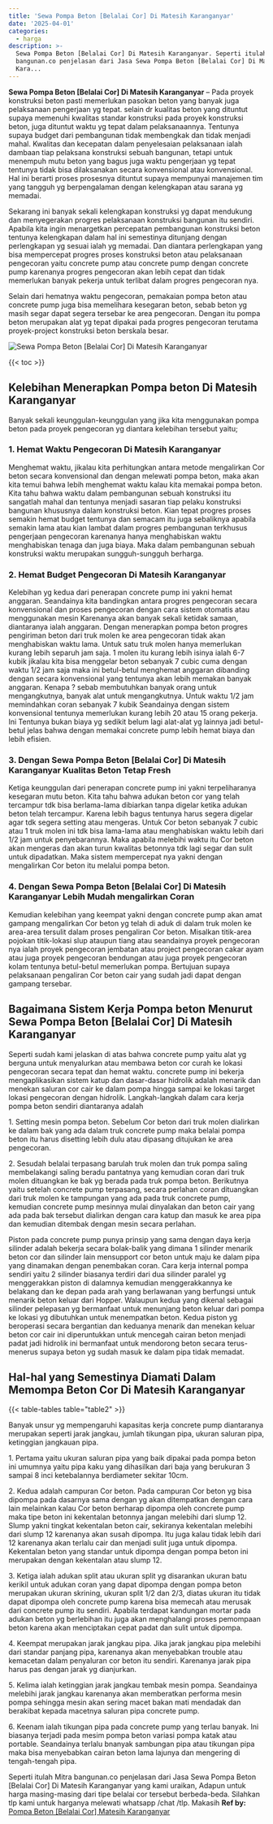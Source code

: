 ```yaml
---
title: 'Sewa Pompa Beton [Belalai Cor] Di Matesih Karanganyar'
date: '2025-04-01'
categories:
  - harga
description: >-
  Sewa Pompa Beton [Belalai Cor] Di Matesih Karanganyar. Seperti itulah Mitra
  bangunan.co penjelasan dari Jasa Sewa Pompa Beton [Belalai Cor] Di Matesih
  Kara...
---
```


**Sewa Pompa Beton \[Belalai Cor\] Di Matesih Karanganyar** – Pada proyek konstruksi beton pasti memerlukan pasokan beton yang banyak juga pelaksanaan pengerjaan yg tepat. selain dr kualitas beton yang dituntut supaya memenuhi kwalitas standar konstruksi pada proyek konstruksi beton, juga dituntut waktu yg tepat dalam pelaksanaannya. Tentunya supaya budget dari pembangunan tidak membengkak dan tidak menjadi mahal. Kwalitas dan kecepatan dalam penyelesaian pelaksanaan ialah dambaan tiap pelaksana konstruksi sebuah bangunan, tetapi untuk menempuh mutu beton yang bagus juga waktu pengerjaan yg tepat tentunya tidak bisa dilaksanakan secara konvensional atau konvensional. Hal ini berarti proses prosesnya dituntut supaya mempunyai manajemen tim yang tangguh yg berpengalaman dengan kelengkapan atau sarana yg memadai.

Sekarang ini banyak sekali kelengkapan konstruksi yg dapat mendukung dan menyegerakan progres pelaksanaan konstruksi bangunan itu sendiri. Apabila kita ingin menargetkan percepatan pembangunan konstruksi beton tentunya kelengkapan dalam hal ini semestinya ditunjang dengan perlengkapan yg sesuai ialah yg memadai. Dan diantara perlengkapan yang bisa mempercepat progres proses konstruksi beton atau pelaksanaan pengecoran yaitu concrete pump atau concrete pump dengan concrete pump karenanya progres pengecoran akan lebih cepat dan tidak memerlukan banyak pekerja untuk terlibat dalam progres pengecoran nya.

Selain dari hematnya waktu pengecoran, pemakaian pompa beton atau concrete pump juga bisa memelihara kesegaran beton, sebab beton yg masih segar dapat segera tersebar ke area pengecoran. Dengan itu pompa beton merupakan alat yg tepat dipakai pada progres pengecoran terutama proyek-project konstruksi beton berskala besar.

![Sewa Pompa Beton [Belalai Cor] Di Matesih Karanganyar](/images/sewa-concrete-pump-17.png)

{{< toc >}}

## Kelebihan Menerapkan Pompa beton Di Matesih Karanganyar

Banyak sekali keunggulan-keunggulan yang jika kita menggunakan pompa beton pada proyek pengecoran yg diantara kelebihan tersebut yaitu;

### 1\. Hemat Waktu Pengecoran Di Matesih Karanganyar

Menghemat waktu, jikalau kita perhitungkan antara metode mengalirkan Cor beton secara konvensional dan dengan melewati pompa beton, maka akan kita temui bahwa lebih menghemat waktu kalau kita memakai pompa beton. Kita tahu bahwa waktu dalam pembangunan sebuah konstruksi itu sangatlah mahal dan tentunya menjadi sasaran tiap pelaku konstruksi bangunan khususnya dalam konstruksi beton. Kian tepat progres proses semakin hemat budget tentunya dan semacam itu juga sebaliknya apabila semakin lama atau kian lambat dalam progres pembangunan terkhusus pengerjaan pengecoran karenanya hanya menghabiskan waktu menghabiskan tenaga dan juga biaya. Maka dalam pembangunan sebuah konstruksi waktu merupakan sungguh-sungguh berharga.

### 2\. Hemat Budget Pengecoran Di Matesih Karanganyar

Kelebihan yg kedua dari penerapan concrete pump ini yakni hemat anggaran. Seandainya kita bandingkan antara progres pengecoran secara konvensional dan proses pengecoran dengan cara sistem otomatis atau menggunakan mesin Karenanya akan banyak sekali ketidak samaan, diantaranya ialah anggaran. Dengan menerapkan pompa beton progres pengiriman beton dari truk molen ke area pengecoran tidak akan menghabiskan waktu lama. Untuk satu truk molen hanya memerlukan kurang lebih separuh jam saja. 1 molen itu kurang lebih isinya ialah 6-7 kubik jikalau kita bisa menggelar beton sebanyak 7 cubic cuma dengan waktu 1/2 jam saja maka ini betul-betul menghemat anggaran dibanding dengan secara konvensional yang tentunya akan lebih memakan banyak anggaran. Kenapa ? sebab membutuhkan banyak orang untuk mengangkutnya, banyak alat untuk mengangkutnya. Untuk waktu 1/2 jam memindahkan coran sebanyak 7 kubik Seandainya dengan sistem konvensional tentunya memerlukan kurang lebih 20 atau 15 orang pekerja. Ini Tentunya bukan biaya yg sedikit belum lagi alat-alat yg lainnya jadi betul-betul jelas bahwa dengan memakai concrete pump lebih hemat biaya dan lebih efisien.

### 3\. Dengan Sewa Pompa Beton \[Belalai Cor\] Di Matesih Karanganyar Kualitas Beton Tetap Fresh

Ketiga keunggulan dari penerapan concrete pump ini yakni terpeliharanya kesegaran mutu beton. Kita tahu bahwa adukan beton cor yang telah tercampur tdk bisa berlama-lama dibiarkan tanpa digelar ketika adukan beton telah tercampur. Karena lebih bagus tentunya harus segera digelar agar tdk segera setting atau mengeras. Untuk Cor beton sebanyak 7 cubic atau 1 truk molen ini tdk bisa lama-lama atau menghabiskan waktu lebih dari 1/2 jam untuk penyebarannya. Maka apabila melebihi waktu itu Cor beton akan mengeras dan akan turun kwalitas betonnya tdk lagi segar dan sulit untuk dipadatkan. Maka sistem mempercepat nya yakni dengan mengalirkan Cor beton itu melalui pompa beton.

### 4\. Dengan Sewa Pompa Beton \[Belalai Cor\] Di Matesih Karanganyar Lebih Mudah mengalirkan Coran

Kemudian kelebihan yang keempat yakni dengan concrete pump akan amat gampang mengalirkan Cor beton yg telah di aduk di dalam truk molen ke area-area tersulit dalam proses pengaliran Cor beton. Misalkan titik-area pojokan titik-lokasi slup ataupun tiang atau seandainya proyek pengecoran nya ialah proyek pengecoran jembatan atau project pengecoran cakar ayam atau juga proyek pengecoran bendungan atau juga proyek pengecoran kolam tentunya betul-betul memerlukan pompa. Bertujuan supaya pelaksanaan pengaliran Cor beton cair yang sudah jadi dapat dengan gampang tersebar.

## Bagaimana Sistem Kerja Pompa beton Menurut Sewa Pompa Beton \[Belalai Cor\] Di Matesih Karanganyar

Seperti sudah kami jelaskan di atas bahwa concrete pump yaitu alat yg berguna untuk menyalurkan atau membawa beton cor curah ke lokasi pengecoran secara tepat dan hemat waktu. concrete pump ini bekerja mengaplikasikan sistem katup dan dasar-dasar hidrolik adalah menarik dan menekan saluran cor cair ke dalam pompa hingga sampai ke lokasi target lokasi pengecoran dengan hidrolik. Langkah-langkah dalam cara kerja pompa beton sendiri diantaranya adalah

1\. Setting mesin pompa beton. Sebelum Cor beton dari truk molen dialirkan ke dalam bak yang ada dalam truk concrete pump maka belalai pompa beton itu harus disetting lebih dulu atau dipasang ditujukan ke area pengecoran.

2\. Sesudah belalai terpasang barulah truk molen dan truk pompa saling membelakangi saling beradu pantatnya yang kemudian coran dari truk molen dituangkan ke bak yg berada pada truk pompa beton. Berikutnya yaitu setelah concrete pump terpasang, secara perlahan coran dituangkan dari truk molen ke tampungan yang ada pada truk concrete pump, kemudian concrete pump mesinnya mulai dinyalakan dan beton cair yang ada pada bak tersebut dialirkan dengan cara katup dan masuk ke area pipa dan kemudian ditembak dengan mesin secara perlahan.

Piston pada concrete pump punya prinsip yang sama dengan daya kerja silinder adalah bekerja secara bolak-balik yang dimana 1 silinder menarik beton cor dan silinder lain mensupport cor beton untuk maju ke dalam pipa yang dinamakan dengan penembakan coran. Cara kerja internal pompa sendiri yaitu 2 silinder biasanya terdiri dari dua silinder paralel yg menggerakkan piston di dalamnya kemudian menggerakkannya ke belakang dan ke depan pada arah yang berlawanan yang berfungsi untuk menarik beton keluar dari Hopper. Walaupun kedua yang dikenal sebagai silinder pelepasan yg bermanfaat untuk menunjang beton keluar dari pompa ke lokasi yg dibutuhkan untuk menempatkan beton. Kedua piston yg beroperasi secara bergantian dan keduanya menarik dan menekan keluar beton cor cair ini diperuntukkan untuk mencegah cairan beton menjadi padat jadi hidrolik ini bermanfaat untuk mendorong beton secara terus-menerus supaya beton yg sudah masuk ke dalam pipa tidak memadat.

## Hal-hal yang Semestinya Diamati Dalam Memompa Beton Cor Di Matesih Karanganyar

{{< table-tables table="table2" >}}

Banyak unsur yg mempengaruhi kapasitas kerja concrete pump diantaranya merupakan seperti jarak jangkau, jumlah tikungan pipa, ukuran saluran pipa, ketinggian jangkauan pipa.

1\. Pertama yaitu ukuran saluran pipa yang baik dipakai pada pompa beton ini umumnya yaitu pipa kaku yang dihasilkan dari baja yang berukuran 3 sampai 8 inci ketebalannya berdiameter sekitar 10cm.

2\. Kedua adalah campuran Cor beton. Pada campuran Cor beton yg bisa dipompa pada dasarnya sama dengan yg akan ditempatkan dengan cara lain melainkan kalau Cor beton berharap dipompa oleh concrete pump maka tipe beton ini kekentalan betonnya jangan melebihi dari slump 12. Slump yakni tingkat kekentalan beton cair, sekiranya kekentalan melebihi dari slump 12 karenanya akan susah dipompa. Itu juga kalau tidak lebih dari 12 karenanya akan terlalu cair dan menjadi sulit juga untuk dipompa. Kekentalan beton yang standar untuk dipompa dengan pompa beton ini merupakan dengan kekentalan atau slump 12.

3\. Ketiga ialah adukan split atau ukuran split yg disarankan ukuran batu kerikil untuk adukan coran yang dapat dipompa dengan pompa beton merupakan ukuran skrining, ukuran split 1/2 dan 2/3, diatas ukuran itu tidak dapat dipompa oleh concrete pump karena bisa memecah atau merusak dari concrete pump itu sendiri. Apabila terdapat kandungan mortar pada adukan beton yg berlebihan itu juga akan menghalangi proses pemompaan beton karena akan menciptakan cepat padat dan sulit untuk dipompa.

4\. Keempat merupakan jarak jangkau pipa. Jika jarak jangkau pipa melebihi dari standar panjang pipa, karenanya akan menyebabkan trouble atau kemacetan dalam penyaluran cor beton itu sendiri. Karenanya jarak pipa harus pas dengan jarak yg dianjurkan.

5\. Kelima ialah ketinggian jarak jangkau tembak mesin pompa. Seandainya melebihi jarak jangkau karenanya akan memberatkan performa mesin pompa sehingga mesin akan sering macet bakan mati mendadak dan berakibat kepada macetnya saluran pipa concrete pump.

6\. Keenam ialah tikungan pipa pada concrete pump yang terlau banyak. Ini biasanya terjadi pada mesim pompa beton variasi pompa katak atau portable. Seandainya terlalu bnanyak sambungan pipa atau tikungan pipa maka bisa menyebabkan cairan beton lama lajunya dan mengering di tengah-tengah pipa.

Seperti itulah Mitra bangunan.co penjelasan dari Jasa Sewa Pompa Beton \[Belalai Cor\] Di Matesih Karanganyar yang kami uraikan, Adapun untuk harga masing-masing dari tipe belalai cor tersebut berbeda-beda. Silahkan tlp kami untuk harganya melewati whatsapp /chat /tlp. Makasih
**Ref by:** [Pompa Beton [Belalai Cor] Matesih Karanganyar](https://id.wikipedia.org/wiki/Pompa)
